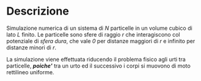 # Descrizione
Simulazione numerica di un sistema di _N_ particelle in un volume cubico di lato _L_ finito.
Le particelle sono sfere di raggio _r_ che interagiscono col potenziale di _sfera dura_, che vale _0_ per distanze maggiori di _r_ e infinito per distanze minori di _r_.

La simulazione viene effettuata riducendo il problema fisico agli urti tra
particelle, ***poiche'*** tra un urto ed il successivo i corpi si muovono di
moto rettilineo uniforme.
